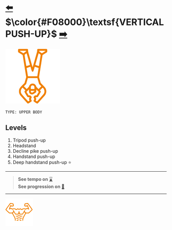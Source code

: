 # [:arrow_left:][prev] $\color{#F08000}\textsf{VERTICAL PUSH-UP}$ [:arrow_right:][next]

[![icon]](#levels)

`TYPE: UPPER BODY`

## Levels

1. Tripod push\-up
2. Headstand
3. Decline pike push\-up
4. Handstand push\-up
5. Deep handstand push\-up :star:

---
> **See tempo on** [:hourglass:]  
> **See progression on** [:link:]
---

[![abs](../icons/six_pack_little.svg)](../training-1.md "Training 1")

<!-- predefined -->
[next]: movements.md "Movements"
[prev]: squat.md "Squat"
[:hourglass:]: ../../none.md "None"
[:link:]: https://www.reddit.com/r/yoga/comments/g7gywj/comp_bound_headstand_tripod_headstand_forearm/ "Progression"

<!-- icons -->
[icon]: ../icons/vertical-push-up.svg

